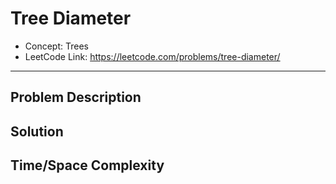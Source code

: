 # Tree Diameter

- Concept: Trees
- LeetCode Link: https://leetcode.com/problems/tree-diameter/

---

## Problem Description

## Solution

## Time/Space Complexity

